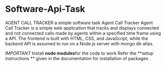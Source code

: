 # Software-Api-Task
AGENT CALL TRACKER
a simple software task Agent Call Tracker Agent Call Tracker is a simple web application that tracks and displays connected and not connected calls made by agents within a specified time frame using a API. The frontend is built with HTML, CSS, and JavaScript, while the backend API is assumed to run on a Node.js server with mongo db atlas.

*IMPORTANT*
Install **node modules**for the code to work
Refer the **setup instructions ** given in the documentation for installation of packages .
